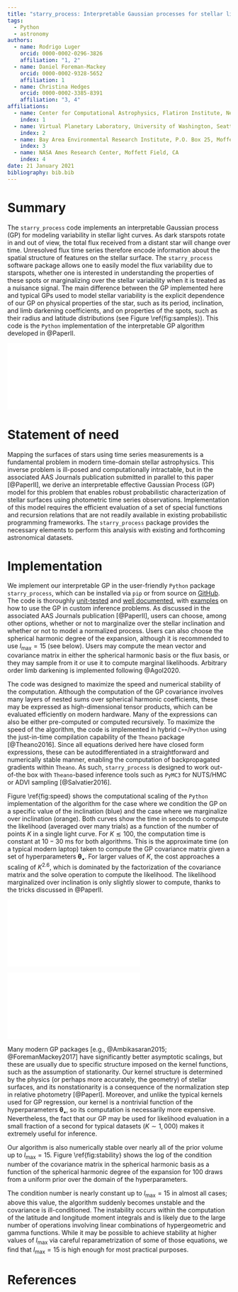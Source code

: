 ```yaml
---
title: "starry_process: Interpretable Gaussian processes for stellar light curves"
tags:
  - Python
  - astronomy
authors:
  - name: Rodrigo Luger
    orcid: 0000-0002-0296-3826
    affiliation: "1, 2"
  - name: Daniel Foreman-Mackey
    orcid: 0000-0002-9328-5652
    affiliation: 1
  - name: Christina Hedges
    orcid: 0000-0002-3385-8391
    affiliation: "3, 4"
affiliations:
  - name: Center for Computational Astrophysics, Flatiron Institute, New York, NY
    index: 1
  - name: Virtual Planetary Laboratory, University of Washington, Seattle, WA
    index: 2
  - name: Bay Area Environmental Research Institute, P.O. Box 25, Moffett Field, CA 94035, USA
    index: 3
  - name: NASA Ames Research Center, Moffett Field, CA
    index: 4
date: 21 January 2021
bibliography: bib.bib
---
```


#

# Summary

The `starry_process` code implements an interpretable Gaussian
process (GP) for modeling variability in stellar light curves.
As dark starspots rotate in and out of view, the total flux received
from a distant star will change over time. Unresolved flux time series
therefore encode information about the spatial
structure of features on the stellar surface. The `starry_process` software
package allows one to easily model the flux variability due to starspots,
whether one is interested in understanding the properties of
these spots or marginalizing over the stellar variability when it
is treated as a nuisance signal.
The main difference between the GP implemented here and typical
GPs used to model stellar variability is the explicit dependence of
our GP on physical properties of the star, such as its period, inclination,
and limb darkening coefficients, and on properties of the spots, such as their
radius and latitude distributions (see Figure \ref{fig:samples}).
This code is the `Python` implementation of the interpretable
GP algorithm developed in @PaperII.

![Five random samples from our GP (columns) conditioned on two different
hyperparameter vectors $\pmb{\theta}_\bullet$ (rows). The samples are
shown on the surface of the star in a Mollweide projection alongside
the corresponding light curves viewed at several different inclinations.
(a) Samples from a GP describing a star with small mid-latitude spots. (b)
Samples from a GP describing a star with larger high-latitude spots.
\label{fig:samples}](figures/samples.pdf)

#

# Statement of need

Mapping the surfaces of stars using time series measurements is a fundamental
problem in modern time-domain stellar astrophysics. This inverse problem is
ill-posed and computationally intractable, but in the associated AAS Journals
publication submitted in parallel to this paper [@PaperII], we derive an interpretable
effective Gaussian Process (GP) model for this problem that enables robust
probabilistic characterization of stellar surfaces using photometric time series
observations. Implementation of this model requires the efficient evaluation of
a set of special functions and recursion relations that are not readily
available in existing probabilistic programming frameworks. The `starry_process`
package provides the necessary elements to perform this analysis with existing
and forthcoming astronomical datasets.

# Implementation

We implement our interpretable GP in the user-friendly `Python`
package `starry_process`, which can be installed via `pip` or from source on
[GitHub](https://github.com/rodluger/starry_process). The code is thoroughly
[unit-tested](https://github.com/rodluger/starry_process/tree/master/tests)
and [well documented](https://luger.dev/starry_process), with
[examples](https://luger.dev/starry_process/examples.html)
on how to use the GP in custom
inference problems. As discussed in the associated AAS Journals publication
[@PaperII],
users can choose, among other options, whether or not to marginalize over the
stellar inclination and whether or not to model a normalized process. Users can also
choose the spherical harmonic degree of the expansion, although it is
recommended to use $l_\mathrm{max} = 15$ (see below). Users may compute the mean
vector and covariance matrix in either the spherical harmonic basis or the flux
basis, or they may sample from it or use it to compute marginal likelihoods.
Arbitrary order limb darkening is implemented following @Agol2020.

The code was designed to maximize the speed and numerical stability of the
computation. Although the computation of the GP covariance
involves many layers of nested sums over spherical harmonic coefficients,
these may be expressed as high-dimensional tensor products, which can be
evaluated efficiently on modern hardware. Many of the expressions can also be
either pre-computed or computed recursively. To maximize the speed of the
algorithm, the code is implemented in hybrid `C++`/`Python` using the
just-in-time compilation capability of the `Theano` package [@Theano2016]. Since
all equations derived here have closed form expressions, these can be
autodifferentiated in a straightforward and numerically stable manner, enabling the
computation of backpropagated gradients within `Theano`. As such,
`starry_process` is designed to work out-of-the box with `Theano`-based
inference tools such as `PyMC3` for NUTS/HMC or ADVI sampling [@Salvatier2016].

Figure \ref{fig:speed} shows the computational scaling of the `Python`
implementation of the algorithm for the case where we condition the GP on a
specific value of the inclination (blue) and the case where we marginalize over
inclination (orange). Both curves show the time in seconds to compute the
likelihood (averaged over many trials) as a function of the number of points $K$
in a single light curve. For $K \lesssim 100$, the computation time is constant
at $10-30$ ms for both algorithms. This is the approximate time (on a typical
modern laptop) taken to compute the GP covariance matrix given a set of
hyperparameters $\pmb{\theta}_\bullet$. For larger values of $K$, the cost
approaches a scaling of $K^{2.6}$, which is dominated by the factorization of
the covariance matrix and the solve operation to compute the likelihood. The
likelihood marginalized over inclination is only slightly slower to compute,
thanks to the tricks discussed in @PaperII.

![Evaluation time in seconds for a single log-likelihood computation as a
function of the number of points $K$ in each light curve when conditioning on a
value of the inclination (blue) and when marginalizing over the inclination
(orange). At $l_\mathrm{max} = 15$, computation of the covariance matrix of the
GP takes about 20ms on a typical laptop. The dashed line shows the asymptotic
scaling of the algorithm, which is due to the Cholesky factorization and solve
operations.\label{fig:speed}](figures/speed.pdf)

![Log of the condition number of the covariance in the spherical harmonic basis
as a function of the spherical harmonic degree of
the expansion, $l_\mathrm{max}$. Different lines correspond to different values
of $\pmb{\theta}_\bullet$ drawn from a uniform prior (see text for details). In
the majority of the cases, the matrix becomes ill-conditioned above
$l_\mathrm{max} = 15$.\label{fig:stability}](figures/stability.pdf)

Many modern GP packages [e.g., @Ambikasaran2015; @ForemanMackey2017] have
significantly better asymptotic scalings, but these are usually due to specific
structure imposed on the kernel functions, such as the assumption of
stationarity. Our kernel structure is determined by the physics (or perhaps more
accurately, the geometry) of stellar surfaces, and its nonstationarity is a
consequence of the normalization step in relative photometry [@PaperI]. Moreover, and
unlike the typical kernels used for GP regression, our kernel is a nontrivial
function of the hyperparameters $\pmb{\theta}_\bullet$, so its computation is
necessarily more expensive. Nevertheless, the fact that our GP may be used for
likelihood evaluation in a small fraction of a second for typical datasets ($K
\sim 1{,000}$) makes it extremely useful for inference.

<!-- Recall that we are
implicitly marginalizing over all of the properties of \emph{every spot} on the
surface of the star. -->

<!-- In ensemble analyses, we must compute the likelihood of each of the $M$ light
curves conditioned on $\pmb{\theta}_\bullet$. In practice, each star will have a
different rotation period, different limb darkening coefficients, and different
photometric uncertainty, meaning we must factorize $M$ different covariance
matrices. Fortunately, the spherical harmonic covariance,
$\pmb{\Sigma}_\mathbf{y}$ need only be computed once; this can then be linearly
transformed into the flux basis for each light curve. As the evaluation of
$\pmb{\Sigma}_\mathbf{y}$ is the computationally-intensive step, the likelihood
evaluation typically scales sub-linearly with $M$. Furthermore, it is possible
to marginalize over the period and limb darkening coefficients, which would
remove the scaling with $M$ entirely if the photometric precision were the same
for all light curves. Even if it is not, the algorithm can still be greatly sped
up, although an implementation of this is deferred to the next paper. -->

Our algorithm is also numerically stable over nearly all of the prior volume up
to $l_\mathrm{max} = 15$. Figure \ref{fig:stability} shows the log of the
condition number of the covariance matrix in the spherical harmonic basis
as a function of the spherical harmonic degree of the
expansion for 100 draws from a uniform prior over
the domain of the hyperparameters.
<!-- $r \in [10^\circ, 45^\circ]$,
$\mu_\phi \in [0^\circ, 85^\circ]$, $\sigma_\phi \in [5^\circ, 40^\circ]$, and
$n \in [1, 50]$.  -->
The condition number is nearly constant up to $l_\mathrm{max} =
15$ in almost all cases; above this value, the algorithm suddenly becomes
unstable and the covariance is ill-conditioned. The instability occurs within
the computation of the latitude and longitude moment integrals and is likely due
to the large number of operations involving linear combinations of
hypergeometric and gamma functions. While it may be possible to achieve
stability at higher values of $l_\mathrm{max}$ via careful reparametrization of
some of those equations, we find that $l_\mathrm{max} = 15$ is high enough for
most practical purposes.

<!-- Finally, instabilities can also occur if $\sigma_\phi$ is too small and/or $n$
is too large. Values of $\sigma_\phi \lesssim 1^\circ$ lead to instabilities in
the computation of the hypergeometric functions, while values of $n \gtrsim 50$
can sometimes cause the Cholesky factorization of the covariance to fail
(although this can be mitigated by adding a small quantity to the diagonal to
ensure positive-semidefinitess). In cases where the algorithm goes (very)
unstable, the log-likelihood evaluation returns $-\infty$: in other words, they
are silently rejected by an implicit prior. Fortunately, these cases are likely
unphysical: in practice, there should always be some finite amount of variance
in the latitudes of spots, and stars with more than 50 spots are likely too
spotted for individual spots to be discernible in the first place. Instead, we
are likely sensitive to \emph{groups} of spots, which our GP is flexible enough
to model. -->

# References
